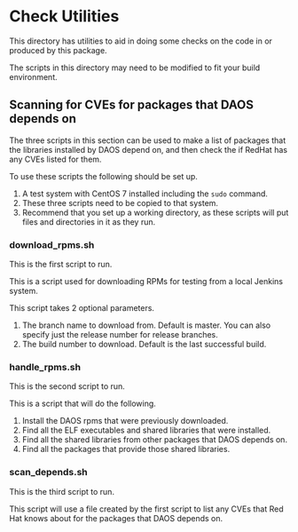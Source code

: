 # Check Utilities

This directory has utilities to aid in doing some checks on the code
in or produced by this package.

The scripts in this directory may need to be modified to fit your build
environment.

## Scanning for CVEs for packages that DAOS depends on

The three scripts in this section can be used to make a list of packages
that the libraries installed by DAOS depend on, and then check the if
RedHat has any CVEs listed for them.

To use these scripts the following should be set up.

1. A test system with CentOS 7 installed including the `sudo` command.
1. These three scripts need to be copied to that system.
1. Recommend that you set up a working directory, as these scripts
   will put files and directories in it as they run.

### download_rpms.sh

This is the first script to run.

This is a script used for downloading RPMs for testing from a local
Jenkins system.

This script takes 2 optional parameters.

1. The branch name to download from.  Default is master.
   You can also specify just the release number for release branches.
1. The build number to download.  Default is the last successful build.

### handle_rpms.sh

This is the second script to run.

This is a script that will do the following.

1. Install the DAOS rpms that were previously downloaded.
1. Find all the ELF executables and shared libraries that were installed.
1. Find all the shared libraries from other packages that DAOS depends on.
1. Find all the packages that provide those shared libraries.

### scan_depends.sh

This is the third script to run.

This script will use a file created by the first script to list any CVEs
that Red Hat knows about for the packages that DAOS depends on.
